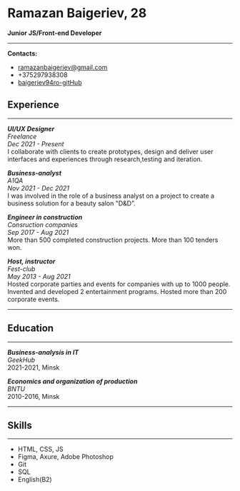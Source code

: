 # Ramazan Baigeriev, 28 
**Junior JS/Front-end Developer**    
***
**Contacts:**  
* ramazanbaigeriev@gmail.com
* +375297938308
* [baigeriev94ro-gitHub](https://github.com/baigeriev94ro)

## Experience     
***      
***UI/UX Designer***  
*Freelance*  
*Dec 2021 - Present*   
I collaborate with clients to create prototypes, 
design and deliver user interfaces and experiences through research,testing and iteration. 

***Business-analyst***  
*A1QA*  
*Nov 2021 - Dec 2021*   
I was involved in the role of a business analyst 
on a project to create a business solution for a beauty salon "D&D”.

***Engineer in construction***  
*Consruction companies*  
*Sep 2017 - Aug 2021*  
More than 500 completed construction projects. More than 100 tenders won.

***Host, instructor***  
*Fest-club*  
*May 2013 - Aug 2021*  
Hosted corporate parties and events 
for companies with up to 1000 people.  
Invented and developed 2 entertainment programs. 
Hosted more than 200 corporate events.
***      
## Education
***      
***Business-analysis in IT***  
*GeekHub*  
2021-2021, Minsk
      
***Economics and organization of production***  
*BNTU*  
2010-2016, Minsk
***  
## Skills  
***  
* HTML, CSS, JS  
* Figma, Axure, Adobe Photoshop
* Git
* SQL
* English(B2)
